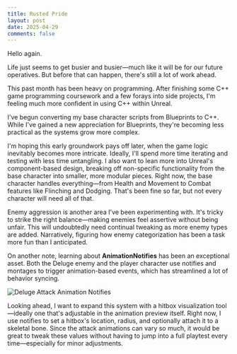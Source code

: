```yaml
---
title: Rusted Pride
layout: post
date: 2025-04-29
comments: false
---
```

Hello again.

Life just seems to get busier and busier—much like it will be for our future operatives. But before that can happen, there's still a lot of work ahead.

This past month has been heavy on programming. After finishing some C++ game programming coursework and a few forays into side projects, I'm feeling much more confident in using C++ within Unreal.

I've begun converting my base character scripts from Blueprints to C++. While I've gained a new appreciation for Blueprints, they're becoming less practical as the systems grow more complex.

I'm hoping this early groundwork pays off later, when the game logic inevitably becomes more intricate. Ideally, I'll spend more time iterating and testing with less time untangling. I also want to lean more into Unreal's component-based design, breaking off non-specific functionality from the base character into smaller, more modular pieces. Right now, the base character handles everything—from Health and Movement to Combat features like Flinching and Dodging. That's been fine so far, but not every character will need all of that.

Enemy aggression is another area I've been experimenting with. It's tricky to strike the right balance—making enemies feel assertive without being unfair. This will undoubtedly need continual tweaking as more enemy types are added. Narratively, figuring how enemy categorization has been a task more fun than I anticipated.

On another note, learning about **AnimationNotifies** has been an exceptional asset. Both the Deluge enemy and the player character use notifies and montages to trigger animation-based events, which has streamlined a lot of behavior syncing.

![Deluge Attack Animation Notifies](/projectghostsite/assets/images/deluge_attack_montage_an.png "Animation Notifies")

Looking ahead, I want to expand this system with a hitbox visualization tool—ideally one that's adjustable in the animation preview itself. Right now, I use notifies to set a hitbox's location, radius, and optionally attach it to a skeletal bone. Since the attack animations can vary so much, it would be great to tweak these values without having to jump into a full playtest every time—especially for minor adjustments.